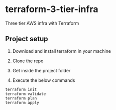 # terraform-3-tier-infra
Three tier AWS infra with Terraform

## Project setup

1. Download and install terraform in your machine

2. Clone the repo

3. Get inside the project folder

4. Execute the below commands

```
terraform init
terraform validate
terraform plan
terraform apply
```
